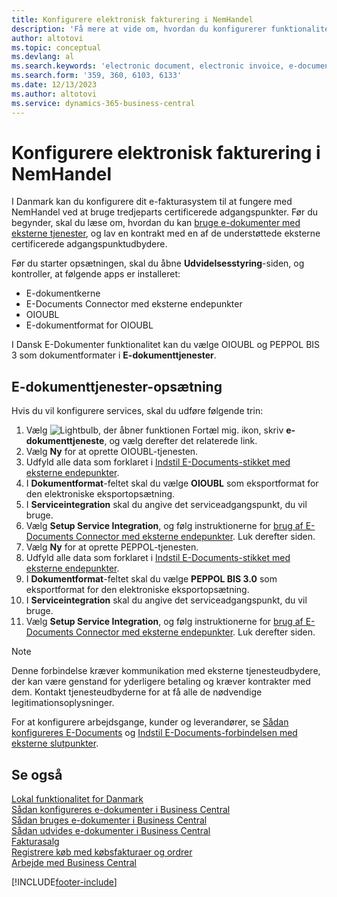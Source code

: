 ```yaml
---
title: Konfigurere elektronisk fakturering i NemHandel
description: 'Få mere at vide om, hvordan du konfigurerer funktionaliteten for NemHandel i Danmark.'
author: altotovi
ms.topic: conceptual
ms.devlang: al
ms.search.keywords: 'electronic document, electronic invoice, e-document, e-invoice, access-point, endpoint, nemhandel, denmark, dk'
ms.search.form: '359, 360, 6103, 6133'
ms.date: 12/13/2023
ms.author: altotovi
ms.service: dynamics-365-business-central
---
```


# <a name="set-up-electronic-invoicing-with-nemhandel"></a>Konfigurere elektronisk fakturering i NemHandel

I Danmark kan du konfigurere dit e-fakturasystem til at fungere med NemHandel ved at bruge tredjeparts certificerede adgangspunkter. Før du begynder, skal du læse om, hvordan du kan [bruge e-dokumenter med eksterne tjenester](../../finance-how-setup-edocuments-external.md), og lav en kontrakt med en af ​​de understøttede eksterne certificerede adgangspunktudbydere.

Før du starter opsætningen, skal du åbne **Udvidelsesstyring**-siden, og kontroller, at følgende apps er installeret:

- E-dokumentkerne
- E-Documents Connector med eksterne endepunkter
- OIOUBL
- E-dokumentformat for OIOUBL

I Dansk E-Dokumenter funktionalitet kan du vælge OIOUBL og PEPPOL BIS 3 som dokumentformater i **E-dokumenttjenester**.

## <a name="e-document-services-setup"></a>E-dokumenttjenester-opsætning

Hvis du vil konfigurere services, skal du udføre følgende trin:

1. Vælg ![Lightbulb, der åbner funktionen Fortæl mig.](../../media/ui-search/search_small.png "Fortæl mig, hvad du vil foretage dig") ikon, skriv **e-dokumenttjeneste**, og vælg derefter det relaterede link.
2. Vælg **Ny** for at oprette OIOUBL-tjenesten.
3. Udfyld alle data som forklaret i [Indstil E-Documents-stikket med eksterne endepunkter](../../finance-how-setup-edocuments-external.md).
4. I **Dokumentformat**-feltet skal du vælge **OIOUBL** som eksportformat for den elektroniske eksportopsætning.
5. I **Serviceintegration** skal du angive det serviceadgangspunkt, du vil bruge.
6. Vælg **Setup Service Integration**, og følg instruktionerne for [brug af E-Documents Connector med eksterne endepunkter](../../finance-how-setup-edocuments-external.md). Luk derefter siden.
7. Vælg **Ny** for at oprette PEPPOL-tjenesten.
8. Udfyld alle data som forklaret i [Indstil E-Documents-stikket med eksterne endepunkter](../../finance-how-setup-edocuments-external.md).
9. I **Dokumentformat**-feltet skal du vælge **PEPPOL BIS 3.0** som eksportformat for den elektroniske eksportopsætning.
10. I **Serviceintegration** skal du angive det serviceadgangspunkt, du vil bruge.
11. Vælg **Setup Service Integration**, og følg instruktionerne for [brug af E-Documents Connector med eksterne endepunkter](../../finance-how-setup-edocuments-external.md). Luk derefter siden.

> [!NOTE]
> Denne forbindelse kræver kommunikation med eksterne tjenesteudbydere, der kan være genstand for yderligere betaling og kræver kontrakter med dem. Kontakt tjenesteudbyderne for at få alle de nødvendige legitimationsoplysninger.

For at konfigurere arbejdsgange, kunder og leverandører, se [Sådan konfigureres E-Documents](../../finance-how-setup-edocuments.md) og [Indstil E-Documents-forbindelsen med eksterne slutpunkter](../../finance-how-setup-edocuments-external.md).

## <a name="see-also"></a>Se også

[Lokal funktionalitet for Danmark](denmark-local-functionality.md)  
[Sådan konfigureres e-dokumenter i Business Central](../../finance-how-setup-edocuments.md)  
[Sådan bruges e-dokumenter i Business Central](../../finance-how-use-edocuments.md)  
[Sådan udvides e-dokumenter i Business Central](/dynamics365/business-central/dev-itpro/developer/devenv-extend-edocuments)  
[Fakturasalg](../../sales-how-invoice-sales.md)  
[Registrere køb med købsfakturaer og ordrer](../../purchasing-how-record-purchases.md)  
[Arbejde med Business Central](../../ui-work-product.md)

[!INCLUDE[footer-include](../../includes/footer-banner.md)]
